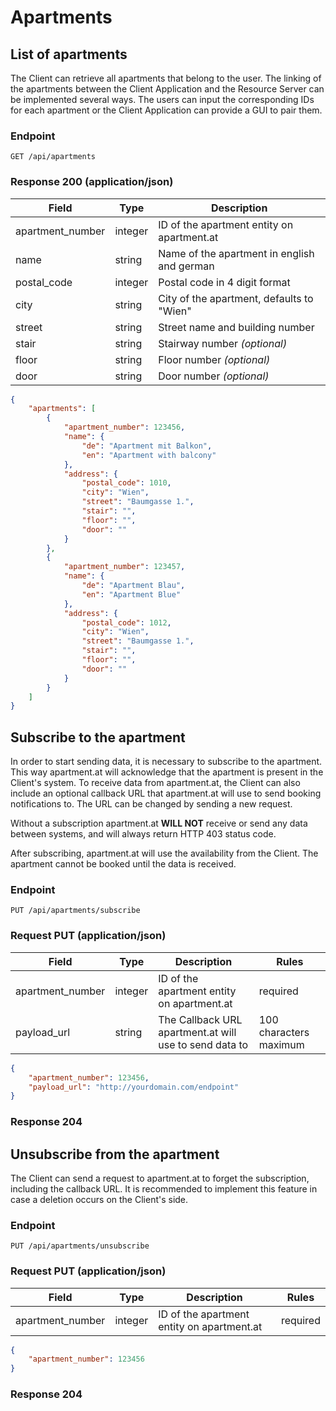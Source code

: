 # Apartments

## List of apartments

The Client can retrieve all apartments that belong to the user. The linking of the apartments between the Client Application and the Resource Server can be implemented several ways. The users can input the corresponding IDs for each apartment or the Client Application can provide a GUI to pair them.

### Endpoint
```
GET /api/apartments
```

### Response 200 (application/json)

Field | Type | Description
------|------|------------
apartment_number | integer | ID of the apartment entity on apartment.at
name | string | Name of the apartment in english and german
postal_code | integer | Postal code in 4 digit format
city | string | City of the apartment, defaults to "Wien"
street | string | Street name and building number
stair | string | Stairway number *(optional)*
floor | string | Floor number *(optional)*
door | string | Door number *(optional)*

```json
{   
    "apartments": [
        {
            "apartment_number": 123456,
            "name": {
                "de": "Apartment mit Balkon",
                "en": "Apartment with balcony"
            },
            "address": {
                "postal_code": 1010,
                "city": "Wien",
                "street": "Baumgasse 1.",
                "stair": "",
                "floor": "",
                "door": ""
            }
        },
        {
            "apartment_number": 123457,
            "name": {
                "de": "Apartment Blau",
                "en": "Apartment Blue"
            },
            "address": {
                "postal_code": 1012,
                "city": "Wien",
                "street": "Baumgasse 1.",
                "stair": "",
                "floor": "",
                "door": ""
            }
        }
    ]
}
```

## Subscribe to the apartment

In order to start sending data, it is necessary to subscribe to the 
apartment. This way apartment.at will acknowledge that the apartment is 
present in the Client's system.
To receive data from apartment.at, the Client can also include an 
optional callback URL that apartment.at will use to send booking 
notifications to. The URL can be changed by sending a
new request.

Without a subscription apartment.at **WILL NOT** receive or send any data
 between systems, and will always return HTTP 403 status code.
 
After subscribing, apartment.at will use the availability from the Client.
The apartment cannot be booked until the data is received.

### Endpoint
```
PUT /api/apartments/subscribe
```

### Request PUT (application/json)

Field | Type | Description | Rules
------|------|-------------|------
apartment_number | integer | ID of the apartment entity on apartment.at | required
payload_url | string | The Callback URL apartment.at will use to send data to | 100 characters maximum

```json
{
    "apartment_number": 123456,
    "payload_url": "http://yourdomain.com/endpoint"
}
```

### Response 204

## Unsubscribe from the apartment

The Client can send a request to apartment.at to forget the subscription,
including the callback URL.
It is recommended to implement this feature in case a deletion occurs on 
the Client's side.

### Endpoint
```
PUT /api/apartments/unsubscribe
```

### Request PUT (application/json)

Field | Type | Description | Rules
------|------|-------------|------
apartment_number | integer | ID of the apartment entity on apartment.at | required

```json
{
    "apartment_number": 123456
}
```

### Response 204